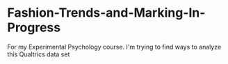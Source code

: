 # Fashion-Trends-and-Marking-In-Progress
For my Experimental Psychology course. I'm trying to find ways to analyze this Qualtrics data set
